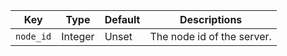 | Key | Type | Default | Descriptions |
| --- | -----| ------- | ----------- |
| `node_id` | Integer | Unset | The node id of the server. |
